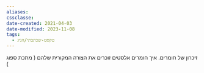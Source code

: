 ```yaml
---
aliases: 
cssclasse: 
date-created: 2021-04-03
date-modified: 2023-11-08
tags:
  - טקסט-שכתבתי/הגיג
---
```


זיכרון של חומרים. איך חומרים אלסטים זוכרים את הצורה המקורית שלהם ( מתכת ספוג )
